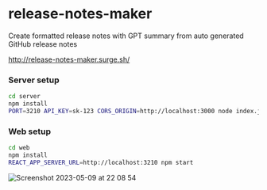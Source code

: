 # release-notes-maker
Create formatted release notes with GPT summary from auto generated GitHub release notes

http://release-notes-maker.surge.sh/

### Server setup
```bash
cd server
npm install 
PORT=3210 API_KEY=sk-123 CORS_ORIGIN=http://localhost:3000 node index.js
```

### Web setup
```bash
cd web
npm install 
REACT_APP_SERVER_URL=http://localhost:3210 npm start
```

![Screenshot 2023-05-09 at 22 08 54](https://github.com/Jasonvdb/release-notes-maker/assets/5300488/7a645023-3a52-45da-84e0-a788133657bf)
